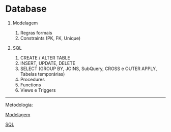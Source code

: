 # Database

1. Modelagem
    1. Regras formais
    1. Constraints (PK, FK, Unique)
  
1. SQL
    1. CREATE / ALTER TABLE
    1. INSERT, UPDATE, DELETE
    1. SELECT (GROUP BY, JOINS, SubQuery, CROSS e OUTER APPLY, Tabelas temporárias)
    1. Procedures
    1. Functions
    1. Views e Triggers
  
------

Metodologia:

[Modelagem](https://www.youtube.com/playlist?list=PLucm8g_ezqNoNHU8tjVeHmRGBFnjDIlxD)

[SQL](https://www.youtube.com/playlist?list=PLucm8g_ezqNqI5cW3alteV5olcMCcHYRK)
